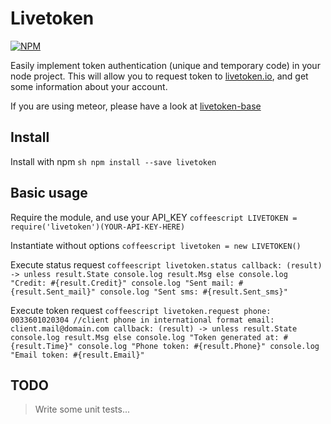 # Livetoken

[![NPM](https://nodei.co/npm/livetoken.png?compact=true)](https://nodei.co/npm/livetoken/)

Easily implement token authentication (unique and temporary code) in your node project.
This will allow you to request token to [livetoken.io](http://livetoken.io), and get some information about your account.

If you are using meteor, please have a look at [livetoken-base](https://github.com/x62en/livetoken-base)


## Install

Install with npm
    ```sh
        npm install --save livetoken
    ```


## Basic usage

Require the module, and use your API_KEY
    ```coffeescript
        LIVETOKEN = require('livetoken')(YOUR-API-KEY-HERE)
    ```

Instantiate without options
    ```coffeescript
        livetoken = new LIVETOKEN()
    ```

Execute status request
    ```coffeescript
        livetoken.status
            callback: (result) ->
                unless result.State
                    console.log result.Msg
                else
                    console.log "Credit: #{result.Credit}"
                    console.log "Sent mail: #{result.Sent_mail}"
                    console.log "Sent sms: #{result.Sent_sms}"
    ```

Execute token request
    ```coffeescript
        livetoken.request
            phone: 0033601020304 //client phone in international format
            email: client.mail@domain.com
            callback: (result) ->
                unless result.State
                    console.log result.Msg
                else
                    console.log "Token generated at: #{result.Time}"
                    console.log "Phone token: #{result.Phone}"
                    console.log "Email token: #{result.Email}"
    ```


## TODO

> Write some unit tests...
